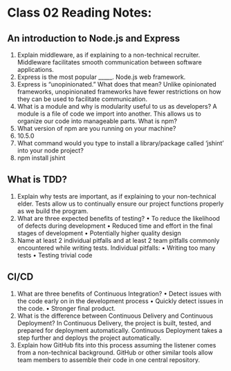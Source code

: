 # Class 02 Reading Notes:

## An introduction to Node.js and Express
1.	Explain middleware, as if explaining to a non-technical recruiter.
Middleware facilitates smooth communication between software applications.
2.	Express is the most popular _____. 
Node.js web framework.
3.	Express is “unopinionated.” What does that mean? 
Unlike opinionated frameworks, unopinionated frameworks have fewer restrictions on how they can be used to facilitate communication.
4.	What is a module and why is modularity useful to us as developers? 
A module is a file of code we import into another. This allows us to organize our code into manageable parts.
What is npm?
1.	What version of npm are you running on your machine?
2.	10.5.0
3.	What command would you type to install a library/package called ‘jshint’ into your node project? 
4.	npm install jshint
## What is TDD?
1.	Explain why tests are important, as if explaining to your non-technical elder. 
Tests allow us to continually ensure our project functions properly as we build the program.
2.	What are three expected benefits of testing?
•	To reduce the likelihood of defects during development
•	Reduced time and effort in the final stages of development
•	Potentially higher quality design
3.	Name at least 2 individual pitfalls and at least 2 team pitfalls commonly encountered while writing tests. Individual pitfalls:
•	Writing too many tests
•	Testing trivial code
## CI/CD
1.	What are three benefits of Continuous Integration?
•	Detect issues with the code early on in the development process
•	Quickly detect issues in the code.
•	Stronger final product.
2.	What is the difference between Continuous Delivery and Continuous Deployment?
In Continuous Delivery, the project is built, tested, and prepared for deployment automatically. Continuous Deployment takes a step further and deploys the project automatically.
3.	Explain how GitHub fits into this process assuming the listener comes from a non-technical background.
GitHub or other similar tools allow team members to assemble their code in one central repository.
